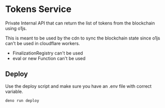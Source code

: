# Tokens Service

Private Internal API that can return the list of tokens from the blockchain using o1js.

This is meant to be used by the cdn to sync the blockchain state since o1js can't be used in cloudflare workers.

- FinalizationRegistry can't be used
- eval or new Function can't be used

## Deploy

Use the deploy script and make sure you have an .env file with correct variable.

```
deno run deploy
```